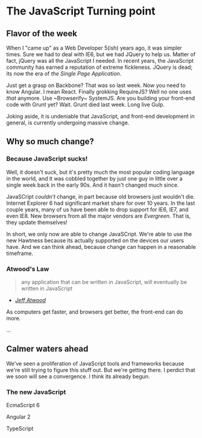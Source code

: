 # The JavaScript Turning point

## Flavor of the week

When I "came up" as a Web Developer 5(ish) years ago, it was simpler times. Sure we had to deal with IE6, but we had JQuery to help us. Matter of fact, jQuery was all the JavaScript I needed.  In recent years, the JavaScript community has earned a reputation of extreme fickleness. JQuery is dead; its now the era of *the Single Page Application*.

Just get a grasp on Backbone? That was so last week. Now you need to know Angular. I mean React. Finally grokking RequireJS? Well no one uses *that* anymore. Use ~Browserify~ SystemJS. Are you building your front-end code with Grunt yet? Wait. Grunt died last week. Long live Gulp.

Joking aside, it is undeniable that JavaScript, and front-end development in general, is currently undergoing massive change.

## Why so much change?

### Because JavaScript sucks!

Well, it doesn't suck, but it's pretty much the most popular coding language in the world, and it was cobbled together by just one guy in little over a single week back in the early 90s. And it hasn't changed much since.

JavaSCript *couldn't* change, in part because old browsers just wouldn't die. Internet Explorer 6 had significant market share for over 10 years. In the last couple years, many of us have been able to drop support for IE6, IE7, and even IE8. New browsers from all the major vendors are *Evergreen*. That is, they update themselves!

In short, we only now are able to change JavaSCript. We're able to use the new Hawtness because its actually supported on the devices our users have. And we can think ahead, because change can happen in a reasonable timeframe.

### Atwood's Law

> any application that can be written in JavaScript, will eventually be written in JavaScript

 - *[Jeff Atwood](http://blog.codinghorror.com/the-principle-of-least-power/)*

As computers get faster, and browsers get better, the front-end can do more.

...

## Calmer waters ahead

We've seen a proliferation of JavaScript tools and frameworks because we're still trying to figure this stuff out. But we're getting there. I perdict that we soon will see a convergence. I think its already begun.

### The new JavaScript

EcmaScript 6

Angular 2

TypeScript

